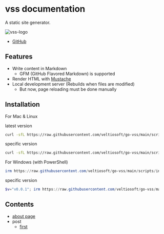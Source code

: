 # vss documentation

A static site generator.

![vss-logo](./image.gif)

- [GitHub](https://github.com/veltiosoft/go-vss)

## Features

- Write content in Markdown
  - GFM (GitHub Flavored Markdown) is supported
- Render HTML with [Mustache](https://github.com/cbroglie/mustache)
- Local development server (Rebuilds when files are modified)
    - But now, page reloading must be done manually

## Installation

For Mac & Linux

latest version
```sh
curl -sfL https://raw.githubusercontent.com/veltiosoft/go-vss/main/scripts/install.sh | sh
```

specific version
```sh
curl -sfL https://raw.githubusercontent.com/veltiosoft/go-vss/main/scripts/install.sh | sh -s v0.0.1
```

For Windows (with PowerShell)
```powershell
irm https://raw.githubusercontent.com/veltiosoft/go-vss/main/scripts/install.ps1 | iex
```

specific version
```powershell
$v="v0.0.1"; irm https://raw.githubusercontent.com/veltiosoft/go-vss/main/scripts/install.ps1 | iex
```

## Contents

- [about page](./about)
- post
  - [first](./post/first)
